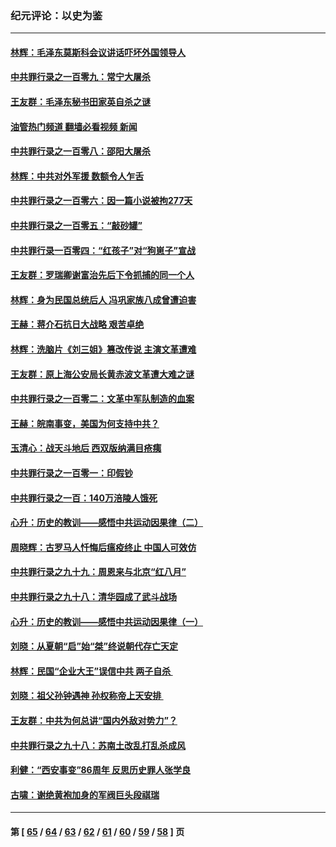 ### 纪元评论：以史为鉴
---
#### [林辉：毛泽东莫斯科会议讲话吓坏外国领导人](../../pages/nsc1028/n13917931.md?02010330) 
#### [中共罪行录之一百零九：常宁大屠杀](../../pages/nsc1028/n13917366.md?02010330) 
#### [王友群：毛泽东秘书田家英自杀之谜](../../pages/nsc1028/n13916918.md?02010330) 
#### [油管热门频道 翻墙必看视频 新闻](ok?02010330)
#### [中共罪行录之一百零八：邵阳大屠杀](../../pages/nsc1028/n13916622.md?02010330) 
#### [林辉：中共对外军援 数额令人乍舌](../../pages/nsc1028/n13914615.md?02010330) 
#### [中共罪行录之一百零六：因一篇小说被拘277天](../../pages/nsc1028/n13913548.md?02010330) 
#### [中共罪行录之一百零五：“敲砂罐”](../../pages/nsc1028/n13912910.md?02010330) 
#### [中共罪行录一百零四：“红孩子”对“狗崽子”宣战](../../pages/nsc1028/n13908811.md?02010330) 
#### [王友群：罗瑞卿谢富治先后下令抓捕的同一个人](../../pages/nsc1028/n13907857.md?02010330) 
#### [林辉：身为民国总统后人 冯巩家族八成曾遭迫害](../../pages/nsc1028/n13907756.md?02010330) 
#### [王赫：蒋介石抗日大战略 艰苦卓绝](../../pages/nsc1028/n13904249.md?02010330) 
#### [林辉：洗脑片《刘三姐》篡改传说 主演文革遭难](../../pages/nsc1028/n13899238.md?02010330) 
#### [王友群：原上海公安局长黄赤波文革遭大难之谜](../../pages/nsc1028/n13898139.md?02010330) 
#### [中共罪行录之一百零二：文革中军队制造的血案](../../pages/nsc1028/n13897782.md?02010330) 
#### [王赫：皖南事变，美国为何支持中共？](../../pages/nsc1028/n13897035.md?02010330) 
#### [玉清心：战天斗地后 西双版纳满目疮痍](../../pages/nsc1028/n13895566.md?02010330) 
#### [中共罪行录之一百零一：印假钞](../../pages/nsc1028/n13896066.md?02010330) 
#### [中共罪行录之一百：140万涪陵人饿死](../../pages/nsc1028/n13892716.md?02010330) 
#### [心升：历史的教训——感悟中共运动因果律（二）](../../pages/nsc1028/n13892402.md?02010330) 
#### [周晓辉：古罗马人忏悔后瘟疫终止 中国人可效仿](../../pages/nsc1028/n13891767.md?02010330) 
#### [中共罪行录之九十九：周恩来与北京“红八月”](../../pages/nsc1028/n13892095.md?02010330) 
#### [中共罪行录之九十八：清华园成了武斗战场](../../pages/nsc1028/n13891003.md?02010330) 
#### [心升：历史的教训——感悟中共运动因果律（一）](../../pages/nsc1028/n13890731.md?02010330) 
#### [刘晓：从夏朝“启”始“桀”终说朝代存亡天定](../../pages/nsc1028/n13874028.md?02010330) 
#### [林辉：民国“企业大王”误信中共  两子自杀 ](../../pages/nsc1028/n13886313.md?02010330) 
#### [刘晓：祖父孙钟遇神 孙权称帝上天安排 ](../../pages/nsc1028/n13882761.md?02010330) 
#### [王友群：中共为何总讲“国内外敌对势力”？](../../pages/nsc1028/n13881858.md?02010330) 
#### [中共罪行录之九十八：苏南土改乱打乱杀成风](../../pages/nsc1028/n13881845.md?02010330) 
#### [利健：“西安事变”86周年 反思历史罪人张学良](../../pages/nsc1028/n13882019.md?02010330) 
#### [古啸：谢绝黄袍加身的军阀巨头段祺瑞](../../pages/nsc1028/n13881966.md?02010330) 

---
#### 第 [ [65](./65.md?02010330) / [64](./64.md?02010330) / [63](./63.md?02010330) / [62](./62.md?02010330) / [61](./61.md?02010330) / [60](./60.md?02010330) / [59](./59.md?02010330) / [58](./58.md?02010330) ] 页
